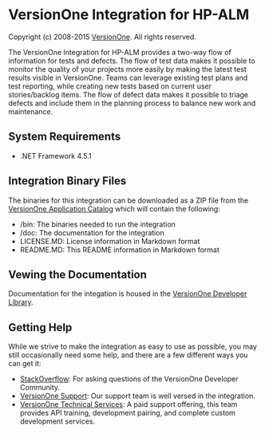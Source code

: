# VersionOne Integration for HP-ALM

Copyright (c) 2008-2015 [VersionOne](http://versionone.com/). All rights reserved.

The VersionOne Integration for HP-ALM provides a two-way flow of information for tests and defects. The flow of test data makes it possible to monitor the quality of your projects more easily by making the latest test results visible in VersionOne. Teams can leverage existing test plans and test reporting, while creating new tests based on current user stories/backlog items. The flow of defect data makes it possible to triage defects and include them in the planning process to balance new work and maintenance.

## System Requirements

* .NET Framework 4.5.1

## Integration Binary Files

The binaries for this integration can be downloaded as a ZIP file from the [VersionOne Application Catalog](http://appcatalog.versionone.com/VersionOne.Integration.HPALM) which will contain the following:

* /bin: The binaries needed to run the integration  
* /doc: The documentation for the integration  
* LICENSE.MD: License information in Markdown format  
* README.MD: This README information in Markdown format  

## Vewing the Documentation
Documentation for the integation is housed in the [VersionOne Developer Library](https://community.versionone.com/Developers/Developer-Library/Integrations/VersionOne_Integration_for_HP-ALM).

## Getting Help

While we strive to make the integration as easy to use as possible, you may still occasionally need some help, and there are a few different ways you can get it:  

- [StackOverflow](http://stackoverflow.com/questions/tagged/versionone): For asking questions of the VersionOne Developer Community.  
- [VersionOne Support](): Our support team is well versed in the integration. 
- [VersionOne Technical Services](http://www.versionone.com/training/technical_services/): A paid support offering, this team provides API training, development pairing, and complete custom development services.  

